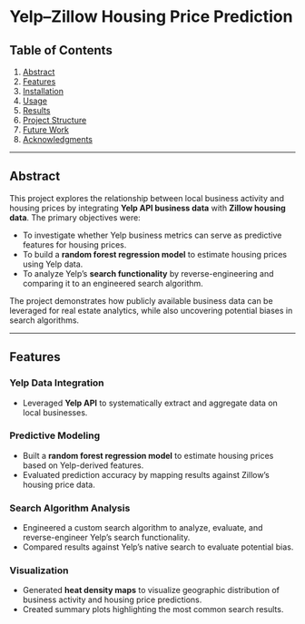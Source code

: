 # Yelp–Zillow Housing Price Prediction

## Table of Contents
1. [Abstract](#abstract)
2. [Features](#features)
3. [Installation](#installation)
4. [Usage](#usage)
5. [Results](#results)
6. [Project Structure](#project-structure)
7. [Future Work](#future-work)
8. [Acknowledgments](#acknowledgments)

---

## Abstract
This project explores the relationship between local business activity and housing prices by integrating **Yelp API business data** with **Zillow housing data**. The primary objectives were:

- To investigate whether Yelp business metrics can serve as predictive features for housing prices.
- To build a **random forest regression model** to estimate housing prices using Yelp data.
- To analyze Yelp’s **search functionality** by reverse-engineering and comparing it to an engineered search algorithm.

The project demonstrates how publicly available business data can be leveraged for real estate analytics, while also uncovering potential biases in search algorithms.

---

## Features

### Yelp Data Integration
- Leveraged **Yelp API** to systematically extract and aggregate data on local businesses.

### Predictive Modeling
- Built a **random forest regression model** to estimate housing prices based on Yelp-derived features.
- Evaluated prediction accuracy by mapping results against Zillow’s housing price data.

### Search Algorithm Analysis
- Engineered a custom search algorithm to analyze, evaluate, and reverse-engineer Yelp’s search functionality.
- Compared results against Yelp’s native search to evaluate potential bias.

### Visualization
- Generated **heat density maps** to visualize geographic distribution of business activity and housing price predictions.
- Created summary plots highlighting the most common search results.
